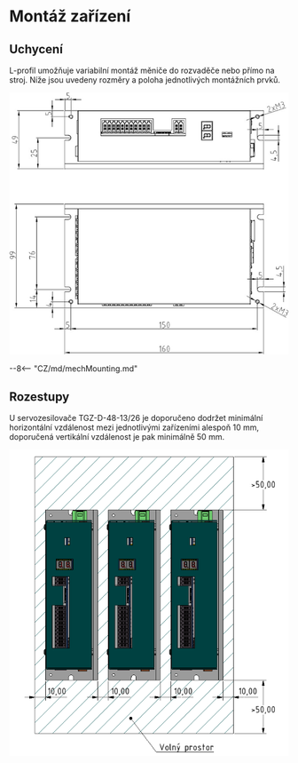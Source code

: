 # Montáž zařízení
## Uchycení
L-profil umožňuje variabilní montáž měniče do rozvaděče nebo přímo na stroj. Níže jsou uvedeny rozměry a poloha jednotlivých montážních prvků.

![TGZ-D-48-13 Mounting](../img/mounting.jpg)

--8<-- "CZ/md/mechMounting.md"

## Rozestupy
U servozesilovače TGZ-D-48-13/26 je doporučeno dodržet minimální horizontální vzdálenost mezi jednotlivými zařízeními alespoň 10 mm, doporučená vertikální vzdálenost je pak minimálně 50 mm.

![TGZ-D-48-13 Distance](../../../../source/img/placement1.png)